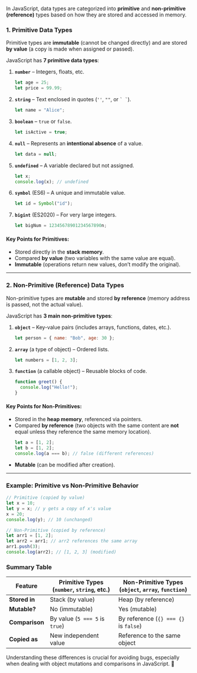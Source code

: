 In JavaScript, data types are categorized into **primitive** and **non-primitive (reference)** types based on how they are stored and accessed in memory.

### **1. Primitive Data Types**

Primitive types are **immutable** (cannot be changed directly) and are stored **by value** (a copy is made when assigned or passed).

JavaScript has **7 primitive data types**:

1. **`number`** – Integers, floats, etc.
   ```js
   let age = 25;
   let price = 99.99;
   ```
2. **`string`** – Text enclosed in quotes (`''`, `""`, or `` ` ` ``).
   ```js
   let name = "Alice";
   ```
3. **`boolean`** – `true` or `false`.
   ```js
   let isActive = true;
   ```
4. **`null`** – Represents an **intentional absence** of a value.
   ```js
   let data = null;
   ```
5. **`undefined`** – A variable declared but not assigned.
   ```js
   let x;
   console.log(x); // undefined
   ```
6. **`symbol`** (ES6) – A unique and immutable value.
   ```js
   let id = Symbol("id");
   ```
7. **`bigint`** (ES2020) – For very large integers.
   ```js
   let bigNum = 12345678901234567890n;
   ```

#### **Key Points for Primitives:**

- Stored directly in the **stack memory**.
- Compared **by value** (two variables with the same value are equal).
- **Immutable** (operations return new values, don’t modify the original).

---

### **2. Non-Primitive (Reference) Data Types**

Non-primitive types are **mutable** and stored **by reference** (memory address is passed, not the actual value).

JavaScript has **3 main non-primitive types**:

1. **`object`** – Key-value pairs (includes arrays, functions, dates, etc.).
   ```js
   let person = { name: "Bob", age: 30 };
   ```
2. **`array`** (a type of object) – Ordered lists.
   ```js
   let numbers = [1, 2, 3];
   ```
3. **`function`** (a callable object) – Reusable blocks of code.
   ```js
   function greet() {
     console.log("Hello!");
   }
   ```

#### **Key Points for Non-Primitives:**

- Stored in the **heap memory**, referenced via pointers.
- Compared **by reference** (two objects with the same content are **not** equal unless they reference the same memory location).
  ```js
  let a = [1, 2];
  let b = [1, 2];
  console.log(a === b); // false (different references)
  ```
- **Mutable** (can be modified after creation).

---

### **Example: Primitive vs Non-Primitive Behavior**

```js
// Primitive (copied by value)
let x = 10;
let y = x; // y gets a copy of x's value
x = 20;
console.log(y); // 10 (unchanged)

// Non-Primitive (copied by reference)
let arr1 = [1, 2];
let arr2 = arr1; // arr2 references the same array
arr1.push(3);
console.log(arr2); // [1, 2, 3] (modified)
```

### **Summary Table**

| Feature        | Primitive Types (`number`, `string`, etc.) | Non-Primitive Types (`object`, `array`, `function`) |
| -------------- | ------------------------------------------ | --------------------------------------------------- |
| **Stored in**  | Stack (by value)                           | Heap (by reference)                                 |
| **Mutable?**   | No (immutable)                             | Yes (mutable)                                       |
| **Comparison** | By value (`5 === 5` is `true`)             | By reference (`{} === {}` is `false`)               |
| **Copied as**  | New independent value                      | Reference to the same object                        |

Understanding these differences is crucial for avoiding bugs, especially when dealing with object mutations and comparisons in JavaScript. 🚀
